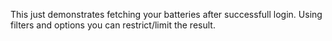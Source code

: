 This just demonstrates fetching your batteries after successfull login. Using filters and options you can restrict/limit the result.